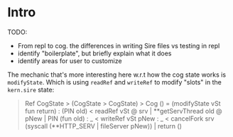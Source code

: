 # Intro

TODO:

- From repl to cog. the differences in writing Sire files vs testing in repl
- identify "boilerplate", but briefly explain what it does
- identify areas for user to customize


The mechanic that's more interesting here w.r.t how the cog state works is `modifyState`.
Which is using `readRef` and `writeRef` to modify "slots" in the `kern.sire` state:

> Ref CogState > (CogState > CogState) > Cog ()
= (modifyState vSt fun return)
: (PIN old) < readRef vSt
@ srv       | **getServThread old
@ pNew      | PIN (fun old)
: _         < writeRef vSt pNew
: _         < cancelFork srv (syscall (**HTTP_SERV | fileServer pNew))
| return ()


